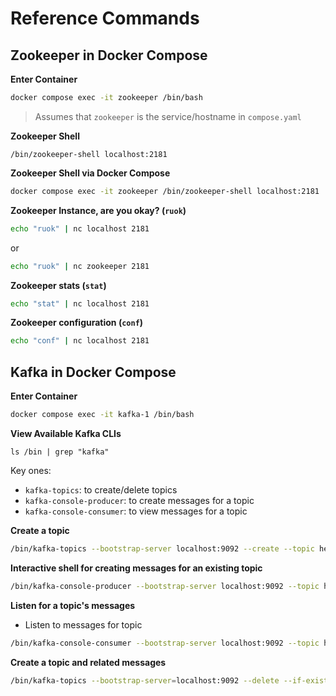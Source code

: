 # Reference Commands


## Zookeeper in Docker Compose

__Enter Container__
```bash
docker compose exec -it zookeeper /bin/bash
```
> Assumes that `zookeeper` is the service/hostname in `compose.yaml`

__Zookeeper Shell__
```
/bin/zookeeper-shell localhost:2181
```

__Zookeeper Shell via Docker Compose__
```bash
docker compose exec -it zookeeper /bin/zookeeper-shell localhost:2181
```

__Zookeeper Instance, are you okay? (`ruok`)__

```bash
echo "ruok" | nc localhost 2181
```
or
```bash
echo "ruok" | nc zookeeper 2181
```

__Zookeeper stats (`stat`)__
```bash
echo "stat" | nc localhost 2181
```

__Zookeeper configuration (`conf`)__
```bash
echo "conf" | nc localhost 2181
```


## Kafka in Docker Compose

__Enter Container__
```bash
docker compose exec -it kafka-1 /bin/bash
```

__View Available Kafka CLIs__
```
ls /bin | grep "kafka"
```

Key ones:
- `kafka-topics`: to create/delete topics
- `kafka-console-producer`: to create messages for a topic
- `kafka-console-consumer`: to view messages for a topic


__Create a topic__
```bash
/bin/kafka-topics --bootstrap-server localhost:9092 --create --topic hello-world --partitions 1 --replication-factor 1
```

__Interactive shell for creating messages for an existing topic__

```bash
/bin/kafka-console-producer --bootstrap-server localhost:9092 --topic hello-world
```

__Listen for a topic's messages__
- Listen to messages for topic
```bash
/bin/kafka-console-consumer --bootstrap-server localhost:9092 --topic hello-world --from-beginning
```


__Create a topic and related messages__
```bash
/bin/kafka-topics --bootstrap-server=localhost:9092 --delete --if-exists --topic my-topic
```
